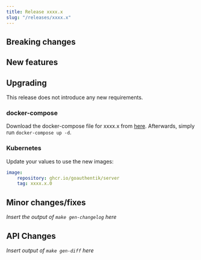 ```yaml
---
title: Release xxxx.x
slug: "/releases/xxxx.x"
---
```


## Breaking changes

## New features

## Upgrading

This release does not introduce any new requirements.

### docker-compose

Download the docker-compose file for xxxx.x from [here](https://goauthentik.io/version/xxxx.x/docker-compose.yml). Afterwards, simply run `docker-compose up -d`.

### Kubernetes

Update your values to use the new images:

```yaml
image:
    repository: ghcr.io/goauthentik/server
    tag: xxxx.x.0
```

## Minor changes/fixes

_Insert the output of `make gen-changelog` here_

## API Changes

_Insert output of `make gen-diff` here_
